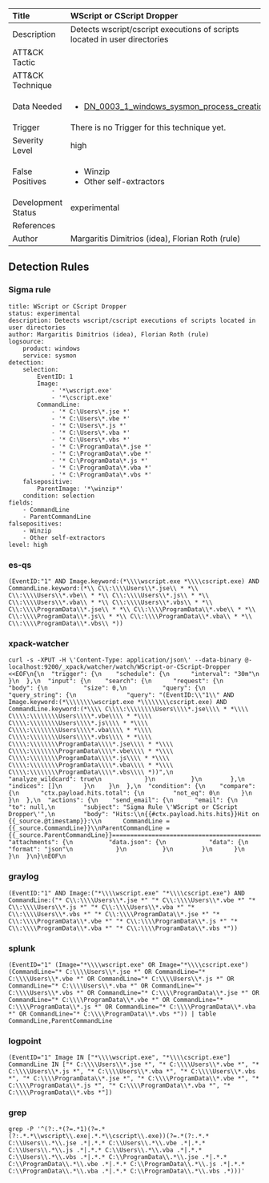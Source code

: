 | Title                | WScript or CScript Dropper                                                                                                                                                 |
|:---------------------|:------------------------------------------------------------------------------------------------------------------------------------------------------------|
| Description          | Detects wscript/cscript executions of scripts located in user directories                                                                                                                                           |
| ATT&amp;CK Tactic    | <ul></ul>  |
| ATT&amp;CK Technique | <ul></ul>                             |
| Data Needed          | <ul><li>[DN_0003_1_windows_sysmon_process_creation](../Data_Needed/DN_0003_1_windows_sysmon_process_creation.md)</li></ul>                                                         |
| Trigger              |  There is no Trigger for this technique yet.  |
| Severity Level       | high                                                                                                                                                 |
| False Positives      | <ul><li>Winzip</li><li>Other self-extractors</li></ul>                                                                  |
| Development Status   | experimental                                                                                                                                                |
| References           | <ul></ul>                                                          |
| Author               | Margaritis Dimitrios (idea), Florian Roth (rule)                                                                                                                                                |


## Detection Rules

### Sigma rule

```
title: WScript or CScript Dropper
status: experimental
description: Detects wscript/cscript executions of scripts located in user directories
author: Margaritis Dimitrios (idea), Florian Roth (rule)
logsource:
    product: windows
    service: sysmon
detection:
    selection:
        EventID: 1
        Image:
            - '*\wscript.exe'
            - '*\cscript.exe'
        CommandLine:
            - '* C:\Users\*.jse *'
            - '* C:\Users\*.vbe *'
            - '* C:\Users\*.js *'
            - '* C:\Users\*.vba *'
            - '* C:\Users\*.vbs *'
            - '* C:\ProgramData\*.jse *'
            - '* C:\ProgramData\*.vbe *'
            - '* C:\ProgramData\*.js *'
            - '* C:\ProgramData\*.vba *'
            - '* C:\ProgramData\*.vbs *'
    falsepositive:
        ParentImage: '*\winzip*'
    condition: selection
fields:
    - CommandLine
    - ParentCommandLine
falsepositives:
    - Winzip
    - Other self-extractors
level: high

```





### es-qs
    
```
(EventID:"1" AND Image.keyword:(*\\\\wscript.exe *\\\\cscript.exe) AND CommandLine.keyword:(*\\ C\\:\\\\Users\\*.jse\\ * *\\ C\\:\\\\Users\\*.vbe\\ * *\\ C\\:\\\\Users\\*.js\\ * *\\ C\\:\\\\Users\\*.vba\\ * *\\ C\\:\\\\Users\\*.vbs\\ * *\\ C\\:\\\\ProgramData\\*.jse\\ * *\\ C\\:\\\\ProgramData\\*.vbe\\ * *\\ C\\:\\\\ProgramData\\*.js\\ * *\\ C\\:\\\\ProgramData\\*.vba\\ * *\\ C\\:\\\\ProgramData\\*.vbs\\ *))
```


### xpack-watcher
    
```
curl -s -XPUT -H \'Content-Type: application/json\' --data-binary @- localhost:9200/_xpack/watcher/watch/WScript-or-CScript-Dropper <<EOF\n{\n  "trigger": {\n    "schedule": {\n      "interval": "30m"\n    }\n  },\n  "input": {\n    "search": {\n      "request": {\n        "body": {\n          "size": 0,\n          "query": {\n            "query_string": {\n              "query": "(EventID:\\"1\\" AND Image.keyword:(*\\\\\\\\wscript.exe *\\\\\\\\cscript.exe) AND CommandLine.keyword:(*\\\\ C\\\\:\\\\\\\\Users\\\\*.jse\\\\ * *\\\\ C\\\\:\\\\\\\\Users\\\\*.vbe\\\\ * *\\\\ C\\\\:\\\\\\\\Users\\\\*.js\\\\ * *\\\\ C\\\\:\\\\\\\\Users\\\\*.vba\\\\ * *\\\\ C\\\\:\\\\\\\\Users\\\\*.vbs\\\\ * *\\\\ C\\\\:\\\\\\\\ProgramData\\\\*.jse\\\\ * *\\\\ C\\\\:\\\\\\\\ProgramData\\\\*.vbe\\\\ * *\\\\ C\\\\:\\\\\\\\ProgramData\\\\*.js\\\\ * *\\\\ C\\\\:\\\\\\\\ProgramData\\\\*.vba\\\\ * *\\\\ C\\\\:\\\\\\\\ProgramData\\\\*.vbs\\\\ *))",\n              "analyze_wildcard": true\n            }\n          }\n        },\n        "indices": []\n      }\n    }\n  },\n  "condition": {\n    "compare": {\n      "ctx.payload.hits.total": {\n        "not_eq": 0\n      }\n    }\n  },\n  "actions": {\n    "send_email": {\n      "email": {\n        "to": null,\n        "subject": "Sigma Rule \'WScript or CScript Dropper\'",\n        "body": "Hits:\\n{{#ctx.payload.hits.hits}}Hit on {{_source.@timestamp}}:\\n      CommandLine = {{_source.CommandLine}}\\nParentCommandLine = {{_source.ParentCommandLine}}================================================================================\\n{{/ctx.payload.hits.hits}}",\n        "attachments": {\n          "data.json": {\n            "data": {\n              "format": "json"\n            }\n          }\n        }\n      }\n    }\n  }\n}\nEOF\n
```


### graylog
    
```
(EventID:"1" AND Image:("*\\\\wscript.exe" "*\\\\cscript.exe") AND CommandLine:("* C\\:\\\\Users\\*.jse *" "* C\\:\\\\Users\\*.vbe *" "* C\\:\\\\Users\\*.js *" "* C\\:\\\\Users\\*.vba *" "* C\\:\\\\Users\\*.vbs *" "* C\\:\\\\ProgramData\\*.jse *" "* C\\:\\\\ProgramData\\*.vbe *" "* C\\:\\\\ProgramData\\*.js *" "* C\\:\\\\ProgramData\\*.vba *" "* C\\:\\\\ProgramData\\*.vbs *"))
```


### splunk
    
```
(EventID="1" (Image="*\\\\wscript.exe" OR Image="*\\\\cscript.exe") (CommandLine="* C:\\\\Users\\*.jse *" OR CommandLine="* C:\\\\Users\\*.vbe *" OR CommandLine="* C:\\\\Users\\*.js *" OR CommandLine="* C:\\\\Users\\*.vba *" OR CommandLine="* C:\\\\Users\\*.vbs *" OR CommandLine="* C:\\\\ProgramData\\*.jse *" OR CommandLine="* C:\\\\ProgramData\\*.vbe *" OR CommandLine="* C:\\\\ProgramData\\*.js *" OR CommandLine="* C:\\\\ProgramData\\*.vba *" OR CommandLine="* C:\\\\ProgramData\\*.vbs *")) | table CommandLine,ParentCommandLine
```


### logpoint
    
```
(EventID="1" Image IN ["*\\\\wscript.exe", "*\\\\cscript.exe"] CommandLine IN ["* C:\\\\Users\\*.jse *", "* C:\\\\Users\\*.vbe *", "* C:\\\\Users\\*.js *", "* C:\\\\Users\\*.vba *", "* C:\\\\Users\\*.vbs *", "* C:\\\\ProgramData\\*.jse *", "* C:\\\\ProgramData\\*.vbe *", "* C:\\\\ProgramData\\*.js *", "* C:\\\\ProgramData\\*.vba *", "* C:\\\\ProgramData\\*.vbs *"])
```


### grep
    
```
grep -P '^(?:.*(?=.*1)(?=.*(?:.*.*\\wscript\\.exe|.*.*\\cscript\\.exe))(?=.*(?:.*.* C:\\Users\\.*\\.jse .*|.*.* C:\\Users\\.*\\.vbe .*|.*.* C:\\Users\\.*\\.js .*|.*.* C:\\Users\\.*\\.vba .*|.*.* C:\\Users\\.*\\.vbs .*|.*.* C:\\ProgramData\\.*\\.jse .*|.*.* C:\\ProgramData\\.*\\.vbe .*|.*.* C:\\ProgramData\\.*\\.js .*|.*.* C:\\ProgramData\\.*\\.vba .*|.*.* C:\\ProgramData\\.*\\.vbs .*)))'
```



